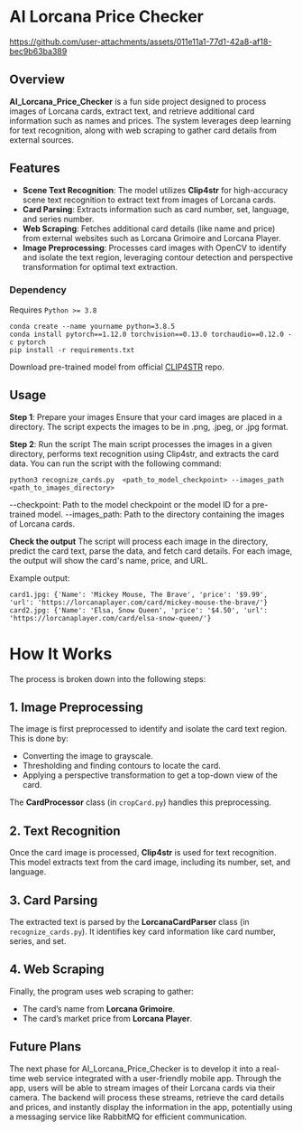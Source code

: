 # AI Lorcana Price Checker


https://github.com/user-attachments/assets/011e11a1-77d1-42a8-af18-bec9b63ba389


## Overview

**AI_Lorcana_Price_Checker**  is a fun side project designed to process images of Lorcana cards, extract text, and retrieve additional card information such as names and prices. The system leverages deep learning for text recognition, along with web scraping to gather card details from external sources.

## Features

- **Scene Text Recognition**: The model utilizes **Clip4str** for high-accuracy scene text recognition to extract text from images of Lorcana cards.
- **Card Parsing**: Extracts information such as card number, set, language, and series number.
- **Web Scraping**: Fetches additional card details (like name and price) from external websites such as Lorcana Grimoire and Lorcana Player.
- **Image Preprocessing**: Processes card images with OpenCV to identify and isolate the text region, leveraging contour detection and perspective transformation for optimal text extraction.

### Dependency

Requires `Python >= 3.8` 

```
conda create --name yourname python=3.8.5
conda install pytorch==1.12.0 torchvision==0.13.0 torchaudio==0.12.0 -c pytorch
pip install -r requirements.txt 
```

Download pre-trained model from official [CLIP4STR](https://github.com/VamosC/CLIP4STR/tree/main) repo.

## Usage
**Step 1**: Prepare your images
Ensure that your card images are placed in a directory. The script expects the images to be in .png, .jpeg, or .jpg format.

**Step 2**: Run the script
The main script processes the images in a given directory, performs text recognition using Clip4str, and extracts the card data. You can run the script with the following command:

```
python3 recognize_cards.py  <path_to_model_checkpoint> --images_path <path_to_images_directory> 
```
--checkpoint: Path to the model checkpoint or the model ID for a pre-trained model.
--images_path: Path to the directory containing the images of Lorcana cards.

**Check the output**
The script will process each image in the directory, predict the card text, parse the data, and fetch card details. For each image, the output will show the card's name, price, and URL.

Example output:
```
card1.jpg: {'Name': 'Mickey Mouse, The Brave', 'price': '$9.99', 'url': 'https://lorcanaplayer.com/card/mickey-mouse-the-brave/'}
card2.jpg: {'Name': 'Elsa, Snow Queen', 'price': '$4.50', 'url': 'https://lorcanaplayer.com/card/elsa-snow-queen/'}
 ```

# How It Works

The process is broken down into the following steps:

## 1. Image Preprocessing
The image is first preprocessed to identify and isolate the card text region. This is done by:

- Converting the image to grayscale.
- Thresholding and finding contours to locate the card.
- Applying a perspective transformation to get a top-down view of the card.

The **CardProcessor** class (in `cropCard.py`) handles this preprocessing.

## 2. Text Recognition
Once the card image is processed, **Clip4str** is used for text recognition. This model extracts text from the card image, including its number, set, and language.

## 3. Card Parsing
The extracted text is parsed by the **LorcanaCardParser** class (in `recognize_cards.py`). It identifies key card information like card number, series, and set. 

## 4. Web Scraping
Finally, the program uses web scraping to gather:

- The card’s name from **Lorcana Grimoire**.
- The card’s market price from **Lorcana Player**.

## Future Plans

The next phase for AI_Lorcana_Price_Checker is to develop it into a real-time web service integrated with a user-friendly mobile app. Through the app, users will be able to stream images of their Lorcana cards via their camera. The backend will process these streams, retrieve the card details and prices, and instantly display the information in the app, potentially using a messaging service like RabbitMQ for efficient communication.









